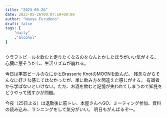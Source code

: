 ```yaml
---
title: "2023-05-26"
date: 2023-05-26T00:07:19+09:00
author: "Naoya Furudono"
draft: false
tags: [
    "daily"
    ,"alcohol"
]
---
```


クラフトビールを飲むと走りたくなるのをなんとかしたほうがいい気がする。
心臓に悪そうだし、生活リズムが崩れる。

今日は宇宙ビールのなにかとBrasserie KnotのMOONを飲んだ。
残念ながらそんなに好きな感じではなかったが、単に飲み方を間違えた感じがする。
有識者から学ばないといけない。ただ、お酒を飲むと記憶が失われてしまうので知見をどうやって残すかが問題。

今夜（25日よる）は退勤後に筋トレ、本屋さんへGO、ミーティング参加、資料の読み込み、ランニングをして気分がいい。
明日もがんばるぞ〜。

